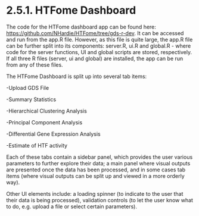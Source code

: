 # 2.5.1. HTFome Dashboard

The code for the HTFome dashboard app can be found here: https://github.com/NHardie/HTFome/tree/gds-r-dev. It can be accessed and run from the app.R file. However, as this file is quite large, the app.R file can be further split into its components: server.R, ui.R and global.R - where code for the server functions, UI and global scripts are stored, respectively. If all three R files (server, ui and global) are installed, the app can be run from any of these files.

The HTFome Dashboard is split up into several tab items:

-Upload GDS File

-Summary Statistics

-Hierarchical Clustering Analysis

-Principal Component Analysis

-Differential Gene Expression Analysis

-Estimate of HTF activity

Each of these tabs contain a sidebar panel, which provides the user various parameters to further explore their data; a main panel where visual outputs are presented once the data has been processed, and in some cases tab items (where visual outputs can be split up and viewed in a more orderly way).

Other UI elements include: a loading spinner (to indicate to the user that their data is being processed), validation controls (to let the user know what to do, e.g. upload a file or select certain parameters).

